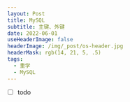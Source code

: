 ```yaml
---
layout: Post
title: MySQL
subtitle: 主键、外键
date: 2022-06-01
useHeaderImage: false
headerImage: /img/_post/os-header.jpg
headerMask: rgb(14, 21, 5, .5)
tags:
  - 重学
  - MySQL
---
```


- [ ] todo
